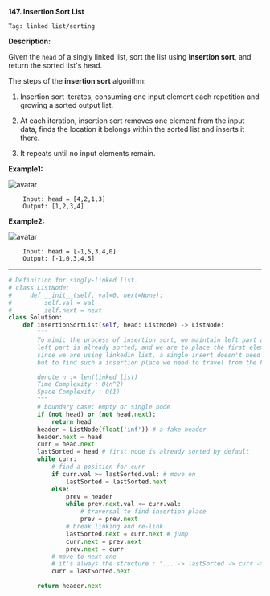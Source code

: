 **147. Insertion Sort List**

```Tag: linked list/sorting```

**Description:**

Given the ```head``` of a singly linked list, sort the list using **insertion sort**, and return the sorted list's head.

The steps of the **insertion sort** algorithm:

1. Insertion sort iterates, consuming one input element each repetition and growing a sorted output list.

2. At each iteration, insertion sort removes one element from the input data, finds the location it belongs within the sorted list and inserts it there.

3. It repeats until no input elements remain.


**Example1:**

![avatar](Fig/147-E1.jpg)

        Input: head = [4,2,1,3]
        Output: [1,2,3,4]
        
**Example2:**

![avatar](Fig/147-E2.jpg)

        Input: head = [-1,5,3,4,0]
        Output: [-1,0,3,4,5]
                
-----------

```python
# Definition for singly-linked list.
# class ListNode:
#     def __init__(self, val=0, next=None):
#         self.val = val
#         self.next = next
class Solution:
    def insertionSortList(self, head: ListNode) -> ListNode:
        """
        To mimic the process of insertion sort, we maintain left part and right part
        left part is already sorted, and we are to place the first element in right part to its proper position in left part
        since we are using linkedin list, a single insert doesn't need to move all the folloing elements one position right
        but to find such a insertion place we need to travel from the head of linked list

        denote n := len(linked list)
        Time Complexity : O(n^2)
        Space Complexity : O(1)
        """
        # boundary case: empty or single node
        if (not head) or (not head.next):
            return head
        header = ListNode(float('inf')) # a fake header
        header.next = head
        curr = head.next
        lastSorted = head # first node is already sorted by default
        while curr:
            # find a position for curr
            if curr.val >= lastSorted.val: # move on
                lastSorted = lastSorted.next
            else:
                prev = header
                while prev.next.val <= curr.val:
                    # traversal to find insertion place
                    prev = prev.next 
                # break linking and re-link
                lastSorted.next = curr.next # jump
                curr.next = prev.next 
                prev.next = curr
            # move to next one
            # it's always the structure : "... -> lastSorted -> curr -> ...""
            curr = lastSorted.next

        return header.next
```
